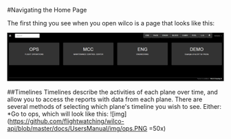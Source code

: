 #Navigating the Home Page

The first thing you see when you open wilco is a page that looks like this:

![img](https://github.com/flightwatching/wilco-api/blob/master/docs/UsersManual/img/Homepage.PNG)

##Timelines
Timelines describe the activities of each plane over time, and allow you to access the reports with data from each plane.  There are several methods of selecting which plane's timeline you wish to see.  Either:
*Go to ops, which will look like this: ![img](https://github.com/flightwatching/wilco-api/blob/master/docs/UsersManual/img/ops.PNG =50x)